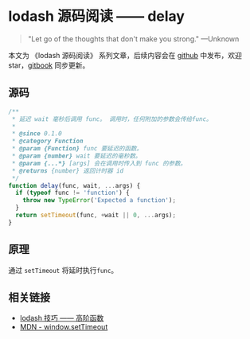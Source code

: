 # lodash 源码阅读 —— delay

> "Let go of the thoughts that don't make you strong." —Unknown

本文为 《lodash 源码阅读》 系列文章，后续内容会在 [github](https://github.com/gu-xionghong/lodash-analysis) 中发布，欢迎 star，[gitbook](https://gu-xionghong.gitbook.io/lodash-analysis/) 同步更新。

## 源码

```js
/**
 * 延迟 wait 毫秒后调用 func。 调用时，任何附加的参数会传给func。
 *
 * @since 0.1.0
 * @category Function
 * @param {Function} func 要延迟的函数。
 * @param {number} wait 要延迟的毫秒数。
 * @param {...*} [args] 会在调用时传入到 func 的参数。
 * @returns {number} 返回计时器 id
 */
function delay(func, wait, ...args) {
  if (typeof func != 'function') {
    throw new TypeError('Expected a function');
  }
  return setTimeout(func, +wait || 0, ...args);
}
```

## 原理

通过 `setTimeout` 将延时执行`func`。

## 相关链接

- [lodash 技巧 —— 高阶函数](../Tips/higherOrderFunction.md)
- [MDN - window.setTimeout](https://developer.mozilla.org/zh-CN/docs/Web/API/Window/setTimeout)
